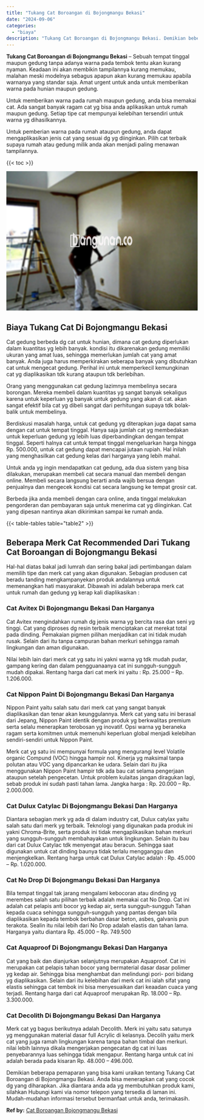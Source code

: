 ```yaml
---
title: "Tukang Cat Boroangan di Bojongmangu Bekasi"
date: "2024-09-06"
categories: 
  - "biaya"
description: "Tukang Cat Boroangan di Bojongmangu Bekasi. Demikian beberapa pemaparan yang bisa kami uraikan tentang Tukang Cat Boroangan di Bojongmangu Bekasi. Anda bisa..."
---
```


**Tukang Cat Boroangan di Bojongmangu Bekasi** – Sebuah tempat tinggal maupun gedung tanpa adanya warna pada tembok tentu akan kurang nyaman. Keadaan ini akan membikin tampilannya kurang memukau, malahan meski modelnya sebagus apapun akan kurang memukau apabila warnanya yang standar saja. Amat urgent untuk anda untuk memberikan warna pada hunian maupun gedung.

Untuk memberikan warna pada rumah maupun gedung, anda bisa memakai cat. Ada sangat banyak ragam cat yg bisa anda aplikasikan untuk rumah maupun gedung. Setiap tipe cat mempunyai kelebihan tersendiri untuk warna yg dihasilkannya.

Untuk pemberian warna pada rumah ataupun gedung, anda dapat mengaplikasikan jenis cat yang sesuai dg yg diinginkan. Pilih cat terbaik supaya rumah atau gedung milik anda akan menjadi paling menawan tampilannya.

{{< toc >}}

![Tukang Cat Boroangan di Bojongmangu Bekasi](/images/jasa-cat-murah42.png)

## Biaya Tukang Cat Di Bojongmangu Bekasi

Cat gedung berbeda dg cat untuk hunian, dimana cat gedung diperlukan dalam kuantitas yg lebih banyak. kondisi itu dikarenakan gedung memiliki ukuran yang amat luas, sehingga memerlukan jumlah cat yang amat banyak. Anda juga harus memperkirakan seberapa banyak yang dibutuhkan cat untuk mengecat gedung. Perihal ini untuk memperkecil kemungkinan cat yg diaplikasikan tdk kurang ataupun tdk berlebihan.

Orang yang menggunakan cat gedung lazimnya membelinya secara borongan. Mereka membeli dalam kuantitas yg sangat banyak sekaligus karena untuk keperluan yg banyak untuk gedung yang akan di cat. akan sangat efektif bila cat yg dibeli sangat dari perhitungan supaya tdk bolak-balik untuk membelinya.

Berdiskusi masalah harga, untuk cat gedung yg diterapkan juga dapat sama dengan cat untuk tempat tinggal. Hanya saja jumlah cat yg membedakan untuk keperluan gedung yg lebih luas diperbandingkan dengan tempat tinggal. Seperti halnya cat untuk tempat tinggal mengeluarkan harga hingga Rp. 500.000, untuk cat gedung dapat mencapai jutaan rupiah. Hal inilah yang menghasilkan cat gedung kelas dari harganya yang lebih mahal.

Untuk anda yg ingin mendapatkan cat gedung, ada dua sistem yang bisa dilakukan, merupakan membeli cat secara manual dan membeli dengan online. Membeli secara langsung berarti anda wajib bersua dengan penjualnya dan mengecek kondisi cat secara langsung ke tempat grosir cat.

Berbeda jika anda membeli dengan cara online, anda tinggal melakukan pengorderan dan pembayaran saja untuk menerima cat yg diinginkan. Cat yang dipesan nantinya akan dikirimkan sampai ke rumah anda.

{{< table-tables table="table2" >}}

## Beberapa Merk Cat Recommended Dari Tukang Cat Boroangan di Bojongmangu Bekasi

Hal-hal diatas bakal jadi lumrah dan sering bakal jadi pertimbangan dalam memilih tipe dan merk cat yang akan digunakan. Sebagian produsen cat beradu tanding mengkampanyekan produk andalannya untuk memenangkan hati masyarakat. Dibawah ini adalah beberapa merk cat untuk rumah dan gedung yg kerap kali diaplikasikan :

### Cat Avitex Di Bojongmangu Bekasi Dan Harganya

Cat Avitex mengindahkan rumah dg jenis warna yg bercita rasa dan seni yg tinggi. Cat yang diproses dg resin terbaik menciptakan cat merekat total pada dinding. Pemakaian pigmen pilihan menjadikan cat ini tidak mudah rusak. Selain dari itu tanpa campuran bahan merkuri sehingga ramah lingkungan dan aman digunakan.

Nilai lebih lain dari merk cat yg satu ini yakni warna yg tdk mudah pudar, gampang kering dan dalam pengguanaanya cat ini sungguh-sungguh mudah dipakai. Rentang harga dari cat merk ini yaitu : Rp. 25.000 – Rp. 1.206.000.

### Cat Nippon Paint Di Bojongmangu Bekasi Dan Harganya

Nippon Paint yaitu salah satu dari merk cat yang sangat banyak diaplikasikan dan tenar akan keunggulannya. Merk cat yang satu ini berasal dari Jepang, Nippon Paint identik dengan produk yg berkwalitas premium serta selalu menerapkan terobosan yg inovatif. Opsi warna yg beraneka ragam serta komitmen untuk memenuhi keperluan global menjadi kelebihan sendiri-sendiri untuk Nippon Paint.

Merk cat yg satu ini mempunyai formula yang mengurangi level Volatile organic Compund (VOC) hingga hampir nol. Kinerja yg maksimal tanpa polutan atau VOC yang dipancarkan ke udara. Selain dari itu jika menggunakan Nippon Paint hampir tdk ada bau cat selama pengerjaan ataupun setelah pengecetan. Untuk problem kulaitas jangan diragukan lagi, sebab produk ini sudah pasti tahan lama. Jangka harga : Rp. 20.000 – Rp. 2.000.000.

### Cat Dulux Catylac Di Bojongmangu Bekasi Dan Harganya

Diantara sebagian merk yg ada di dalam industry cat, Dulux catylax yaitu salah satu dari merk yg terbaik. Teknologi yang digunakan pada produk ini yakni Chroma-Brite, serta produk ini tidak mengaplikasikan bahan merkuri yang sungguh-sungguh membahayakan untuk lingkungan. Selain itu bau dari cat Dulux Catylac tdk menyengat atau beracun. Sehingga saat digunakan untuk cat dinding baunya tidak terlalu mengganggu dan menjengkelkan. Rentang harga untuk cat Dulux Catylac adalah : Rp. 45.000 – Rp. 1.020.000.

### Cat No Drop Di Bojongmangu Bekasi Dan Harganya

Bila tempat tinggal tak jarang mengalami kebocoran atau dinding yg merembes salah satu pilihan terbaik adalah memakai cat No Drop. Cat ini adalah cat pelapis anti bocor yg kedap air, serta sungguh-sungguh Tahan kepada cuaca sehingga sungguh-sungguh yang pantas dengan bila diaplikasikan kepada tembok berbahan dasar beton, asbes, galvanis pun terakota. Sealin itu nilai lebih dari No Drop adalah elastis dan tahan lama. Harganya yaitu diantara Rp. 45.000 – Rp. 749.500

### Cat Aquaproof Di Bojongmangu Bekasi Dan Harganya

Cat yang baik dan dianjurkan selanjutnya merupakan Aquaproof. Cat ini merupakan cat pelapis tahan bocor yang bermaterial dasar dasar polimer yg kedap air. Sehingga bisa menghambat dan melindungi pori- pori bidang yg diaplikasikan. Selain dari itu kelebihan dari merk cat ini ialah sifat yang elastis sehingga cat tembok ini bisa menyesuaikan dari keaadan cuaca yang terjadi. Rentang harga dari cat Aquaproof merupakan Rp. 18.000 – Rp. 3.300.000.

### Cat Decolith Di Bojongmangu Bekasi Dan Harganya

Merk cat yg bagus berikutnya adalah Decolith. Merk ini yaitu satu satunya yg menggunakan material dasar full Acrylic di kelasnya. Decolih yaitu merk cat yang juga ramah lingkungan karena tanpa bahan timbal dan merkuri. nilai lebih lainnya dikala mengerjakan pengecatan dg cat ini luas penyebarannya luas sehingga tidak mengapur. Rentang harga untuk cat ini adalah berada pada kisaran Rp. 48.000 – 496.000.

Demikian beberapa pemaparan yang bisa kami uraikan tentang Tukang Cat Boroangan di Bojongmangu Bekasi. Anda bisa menerapkan cat yang cocok dg yang diharapkan. Jika diantara anda ada yg membutuhkan produk kami, silahkan Hubungi kami via nomor telepon yang tersedia di laman ini. Mudah-mudahan informasi tersebut bermanfaat untuk anda, terimakasih.

**Ref by:** [Cat Boroangan Bojongmangu Bekasi](https://id.wikipedia.org/wiki/Cat)
